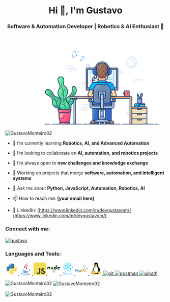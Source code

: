 <h1 align="center">Hi 👋, I'm Gustavo</h1>
<h3 align="center">Software & Automation Developer | Robotics & AI Enthusiast 🤖</h3>
<img align="right" alt="Coding" width="400" src="https://raw.githubusercontent.com/SupianIDz/SupianIDz/main/coding.gif">

<p align="left"> <img src="https://komarev.com/ghpvc/?username=GustavoMonteiro02&label=Profile%20views&color=0e75b6&style=flat" alt="GustavoMonteiro02" /> </p>

- 🌱 I’m currently learning **Robotics, AI, and Advanced Automation**
  
- 👯 I’m looking to collaborate on **AI, automation, and robotics projects**
  
- 🤝 I’m always open to **new challenges and knowledge exchange**

- 📝 Working on projects that merge **software, automation, and intelligent systems**

- 💬 Ask me about **Python, JavaScript, Automation, Robotics, AI**

- 📫 How to reach me: **[your email here]**

- 📄 LinkedIn: [https://www.linkedin.com/in/devgustavom/](https://www.linkedin.com/in/devgustavom/)

<h3 align="left">Connect with me:</h3>
<p align="left">
<a href="https://www.linkedin.com/in/devgustavom/" target="blank"><img align="center" src="https://raw.githubusercontent.com/rahuldkjain/github-profile-readme-generator/master/src/images/icons/Social/linked-in-alt.svg" alt="gustavo" height="30" width="40" /></a>
</p>

<h3 align="left">Languages and Tools:</h3>
<p align="left"> 
<a href="https://www.python.org" target="_blank" rel="noreferrer"> <img src="https://raw.githubusercontent.com/devicons/devicon/master/icons/python/python-original.svg" alt="python" width="40" height="40"/> </a> 
<a href="https://www.java.com" target="_blank" rel="noreferrer"> <img src="https://raw.githubusercontent.com/devicons/devicon/master/icons/java/java-original.svg" alt="java" width="40" height="40"/> </a> 
<a href="https://developer.mozilla.org/en-US/docs/Web/JavaScript" target="_blank" rel="noreferrer"> <img src="https://raw.githubusercontent.com/devicons/devicon/master/icons/javascript/javascript-original.svg" alt="javascript" width="40" height="40"/> </a> 
<a href="https://nodejs.org" target="_blank" rel="noreferrer"> <img src="https://raw.githubusercontent.com/devicons/devicon/master/icons/nodejs/nodejs-original-wordmark.svg" alt="nodejs" width="40" height="40"/> </a> 
<a href="https://reactjs.org/" target="_blank" rel="noreferrer"> <img src="https://raw.githubusercontent.com/devicons/devicon/master/icons/react/react-original-wordmark.svg" alt="react" width="40" height="40"/> </a> 
<a href="https://www.mysql.com/" target="_blank" rel="noreferrer"> <img src="https://raw.githubusercontent.com/devicons/devicon/master/icons/mysql/mysql-original-wordmark.svg" alt="mysql" width="40" height="40"/> </a> 
<a href="https://www.linux.org/" target="_blank" rel="noreferrer"> <img src="https://raw.githubusercontent.com/devicons/devicon/master/icons/linux/linux-original.svg" alt="linux" width="40" height="40"/> </a> 
<a href="https://git-scm.com/" target="_blank" rel="noreferrer"> <img src="https://www.vectorlogo.zone/logos/git-scm/git-scm-icon.svg" alt="git" width="40" height="40"/> </a> 
<a href="https://postman.com" target="_blank" rel="noreferrer"> <img src="https://www.vectorlogo.zone/logos/getpostman/getpostman-icon.svg" alt="postman" width="40" height="40"/> </a> 
<a href="https://www.uipath.com/" target="_blank" rel="noreferrer"> <img src="https://cdn.worldvectorlogo.com/logos/uipath.svg" alt="uipath" width="40" height="40"/> </a> 
</p>

<p><img align="left" src="https://github-readme-stats.vercel.app/api/top-langs?username=GustavoMonteiro02&show_icons=true&locale=en&layout=compact" alt="GustavoMonteiro02" /></p>

<p>&nbsp;<img align="center" src="https://github-readme-stats.vercel.app/api?username=GustavoMonteiro02&show_icons=true&locale=en" alt="GustavoMonteiro02" /></p>

<p><img align="center" src="https://github-readme-streak-stats.herokuapp.com/?user=GustavoMonteiro02&" alt="GustavoMonteiro02" /></p>
